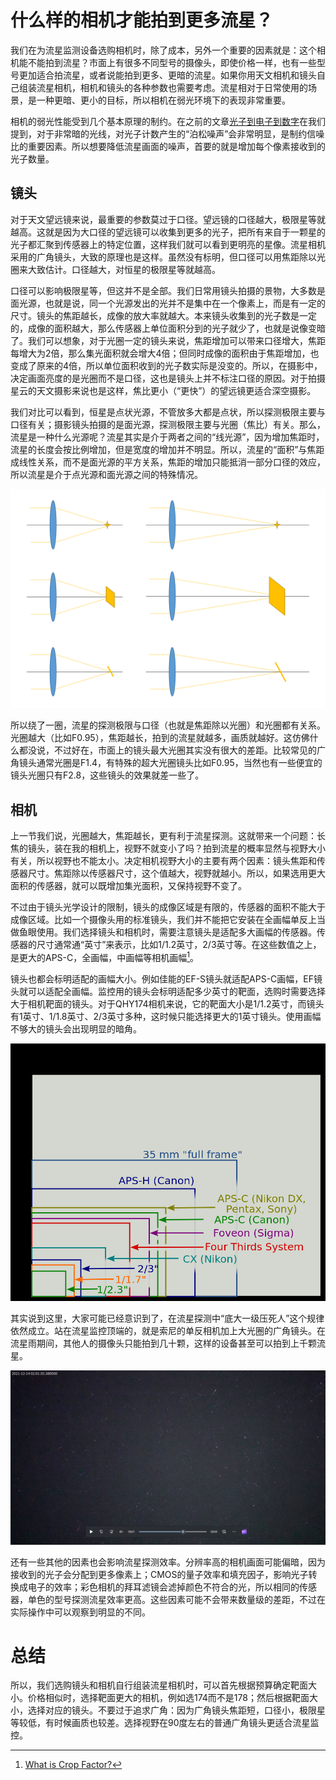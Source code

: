 # 什么样的相机才能拍到更多流星？

我们在为流星监测设备选购相机时，除了成本，另外一个重要的因素就是：这个相机能不能拍到流星？市面上有很多不同型号的摄像头，即使价格一样，也有一些型号更加适合拍流星，或者说能拍到更多、更暗的流星。如果你用天文相机和镜头自己组装流星相机，相机和镜头的各种参数也需要考虑。流星相对于日常使用的场景，是一种更暗、更小的目标，所以相机在弱光环境下的表现非常重要。

相机的弱光性能受到几个基本原理的制约。在之前的文章[光子到电子到数字](photon_to_digit.md)在我们提到，对于非常暗的光线，对光子计数产生的“泊松噪声”会非常明显，是制约信噪比的重要因素。所以想要降低流星画面的噪声，首要的就是增加每个像素接收到的光子数量。

## 镜头

对于天文望远镜来说，最重要的参数莫过于口径。望远镜的口径越大，极限星等就越高。这就是因为大口径的望远镜可以收集到更多的光子，把所有来自于一颗星的光子都汇聚到传感器上的特定位置，这样我们就可以看到更明亮的星像。流星相机采用的广角镜头，大致的原理也是这样。虽然没有标明，但口径可以用焦距除以光圈来大致估计。口径越大，对恒星的极限星等就越高。

口径可以影响极限星等，但这并不是全部。我们日常用镜头拍摄的景物，大多数是面光源，也就是说，同一个光源发出的光并不是集中在一个像素上，而是有一定的尺寸。镜头的焦距越长，成像的放大率就越大。本来镜头收集到的光子数是一定的，成像的面积越大，那么传感器上单位面积分到的光子就少了，也就是说像变暗了。我们可以想象，对于光圈一定的镜头来说，焦距增加可以带来口径增大，焦距每增大为2倍，那么集光面积就会增大4倍；但同时成像的面积由于焦距增加，也变成了原来的4倍，所以单位面积收到的光子数实际是没变的。所以，在摄影中，决定画面亮度的是光圈而不是口径，这也是镜头上并不标注口径的原因。对于拍摄星云的天文摄影来说也是这样，焦比更小（“更快”）的望远镜更适合深空摄影。

我们对比可以看到，恒星是点状光源，不管放多大都是点状，所以探测极限主要与口径有关；摄影镜头拍摄的是面光源，探测极限主要与光圈（焦比）有关。那么，流星是一种什么光源呢？流星其实是介于两者之间的“线光源”，因为增加焦距时，流星的长度会按比例增加，但是宽度的增加并不明显。所以，流星的“面积”与焦距成线性关系，而不是面光源的平方关系，焦距的增加只能抵消一部分口径的效应，所以流星是介于点光源和面光源之间的特殊情况。

![焦距增大为2倍时，恒星（点光源）保持不变，星云（面光源）面积增大4倍，流星（线光源）面积增大2倍](image/20221201084619.png)  

所以绕了一圈，流星的探测极限与口径（也就是焦距除以光圈）和光圈都有关系。光圈越大（比如F0.95），焦距越长，拍到的流星就越多，画质就越好。这仿佛什么都没说，不过好在，市面上的镜头最大光圈其实没有很大的差距。比较常见的广角镜头通常光圈是F1.4，有特殊的超大光圈镜头比如F0.95，当然也有一些便宜的镜头光圈只有F2.8，这些镜头的效果就差一些了。

## 相机

上一节我们说，光圈越大，焦距越长，更有利于流星探测。这就带来一个问题：长焦的镜头，装在我的相机上，视野不就变小了吗？拍到流星的概率显然与视野大小有关，所以视野也不能太小。决定相机视野大小的主要有两个因素：镜头焦距和传感器尺寸。焦距除以传感器尺寸，这个值越大，视野就越小。所以，如果选用更大面积的传感器，就可以既增加集光面积，又保持视野不变了。

不过由于镜头光学设计的限制，镜头的成像区域是有限的，传感器的面积不能大于成像区域。比如一个摄像头用的标准镜头，我们并不能把它安装在全画幅单反上当做鱼眼使用。我们选择镜头和相机时，需要注意镜头是适配多大画幅的传感器。传感器的尺寸通常通“英寸”来表示，比如1/1.2英寸，2/3英寸等。在这些数值之上，是更大的APS-C，全画幅，中画幅等相机画幅[^1]。

镜头也都会标明适配的画幅大小。例如佳能的EF-S镜头就适配APS-C画幅，EF镜头就可以适配全画幅。监控用的镜头会标明适配多少英寸的靶面，选购时需要选择大于相机靶面的镜头。对于QHY174相机来说，它的靶面大小是1/1.2英寸，而镜头有1英寸、1/1.8英寸、2/3英寸多种，这时候只能选择更大的1英寸镜头。使用画幅不够大的镜头会出现明显的暗角。

![](image/20221201081018.png)  

其实说到这里，大家可能已经意识到了，在流星探测中“底大一级压死人”这个规律依然成立。站在流星监控顶端的，就是索尼的单反相机加上大光圈的广角镜头。在流星雨期间，其他人的摄像头只能拍到几十颗，这样的设备甚至可以拍到上千颗流星。

![单反拍摄的画面截图，25fps下依然有惊人的极限星等](image/20221201082824.png)  

还有一些其他的因素也会影响流星探测效率。分辨率高的相机画面可能偏暗，因为接收到的光子会分配到更多像素上；CMOS的量子效率和填充因子，影响光子转换成电子的效率；彩色相机的拜耳滤镜会滤掉颜色不符合的光，所以相同的传感器，单色的型号探测流星效率更高。这些因素可能不会带来数量级的差距，不过在实际操作中可以观察到明显的不同。

# 总结

所以，我们选购镜头和相机自行组装流星相机时，可以首先根据预算确定靶面大小。价格相似时，选择靶面更大的相机，例如选174而不是178；然后根据靶面大小，选择对应的镜头。不要过于追求广角：因为广角镜头焦距短，口径小，极限星等较低，有时候画质也较差。选择视野在90度左右的普通广角镜头更适合流星监控。

[^1]:[What is Crop Factor?](https://photographylife.com/what-is-crop-factor)